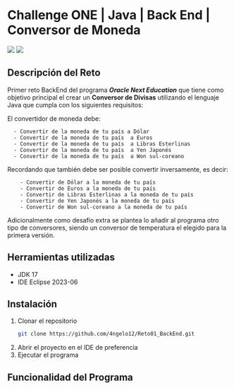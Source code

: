 # Challenge ONE | Java | Back End | Conversor de Moneda

<p align="left">
   <img src="https://img.shields.io/badge/ESTADO-FINALIZADO-brightgreen">
   <img src="https://img.shields.io/badge/VERSI%C3%93N-V1.0-rgb(15%2C128%2C193)">
</p>

## Descripción del Reto
Primer reto BackEnd del programa ***Oracle Next Education*** que tiene como objetivo principal el crear un **Conversor de Divisas** utilizando el lenguaje Java 
que cumpla con los siguientes requisitos:

El convertidor de moneda debe:

      - Convertir de la moneda de tu país a Dólar
      - Convertir de la moneda de tu país  a Euros
      - Convertir de la moneda de tu país  a Libras Esterlinas
      - Convertir de la moneda de tu país  a Yen Japonés
      - Convertir de la moneda de tu país  a Won sul-coreano

Recordando que también debe ser posible convertir inversamente, es decir:

        - Convertir de Dólar a la moneda de tu país
        - Convertir de Euros a la moneda de tu país
        - Convertir de Libras Esterlinas a la moneda de tu país
        - Convertir de Yen Japonés a la moneda de tu país
        - Convertir de Won sul-coreano a la moneda de tu país

Adicionalmente como desafío extra se plantea lo añadir al programa otro tipo de conversores, siendo un conversor de temperatura el elegido para la primera versión.

## Herramientas utilizadas

- JDK 17
- IDE Eclipse 2023-06

## Instalación

1. Clonar el repositorio
   ```sh
   git clone https://github.com/4ngelo12/Reto01_BackEnd.git

2. Abrir el proyecto en el IDE de preferencia
3. Ejecutar el programa

## Funcionalidad del Programa
